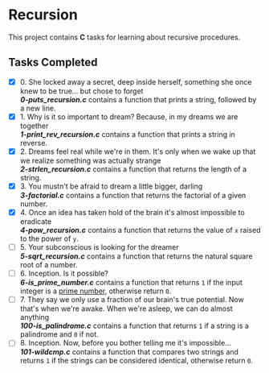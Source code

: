 # Recursion

This project contains __C__ tasks for learning about recursive procedures.

## Tasks Completed

+ [x] 0\. She locked away a secret, deep inside herself, something she once knew to be true... but chose to forget<br/>_**0-puts_recursion.c**_ contains a function that prints a string, followed by a new line.
+ [x] 1\. Why is it so important to dream? Because, in my dreams we are together<br/>_**1-print_rev_recursion.c**_ contains a function that prints a string in reverse.
+ [x] 2\. Dreams feel real while we're in them. It's only when we wake up that we realize something was actually strange<br/>_**2-strlen_recursion.c**_ contains a function that returns the length of a string.
+ [x] 3\. You mustn't be afraid to dream a little bigger, darling<br/>_**3-factorial.c**_ contains a function that returns the factorial of a given number.
+ [x] 4\. Once an idea has taken hold of the brain it's almost impossible to eradicate<br/>_**4-pow_recursion.c**_ contains a function that returns the value of `x` raised to the power of `y`.
+ [ ] 5\. Your subconscious is looking for the dreamer<br/>_**5-sqrt_recursion.c**_ contains a function that returns the natural square root of a number.
+ [ ] 6\. Inception. Is it possible?<br/>_**6-is_prime_number.c**_ contains a function that returns `1` if the input integer is a [prime number](https://en.wikipedia.org/wiki/Prime_number), otherwise return `0`.
+ [ ] 7\. They say we only use a fraction of our brain's true potential. Now that's when we're awake. When we're asleep, we can do almost anything<br/>_**100-is_palindrome.c**_ contains a function that returns `1` if a string is a palindrome and `0` if not.
+ [ ] 8\. Inception. Now, before you bother telling me it's impossible...<br/>_**101-wildcmp.c**_ contains a function that compares two strings and returns `1` if the strings can be considered identical, otherwise return `0`.
